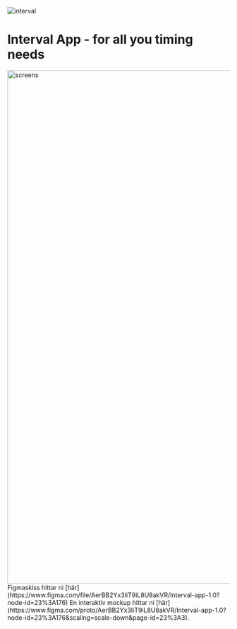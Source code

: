 ![interval](https://user-images.githubusercontent.com/70133983/176562432-a47a9836-66ed-492f-afab-d827acb0032d.png)

# Interval App - for all you timing needs


<img width="1161" alt="screens" src="https://user-images.githubusercontent.com/70133983/176562516-fba10718-5f6e-4173-a558-4c1f6a5478b2.png">
Figmaskiss hittar ni [här](https://www.figma.com/file/AerBB2Yx3IiT9iL8U8akVR/Interval-app-1.0?node-id=23%3A176)
En interaktiv mockup hittar ni [här](https://www.figma.com/proto/AerBB2Yx3IiT9iL8U8akVR/Interval-app-1.0?node-id=23%3A176&scaling=scale-down&page-id=23%3A3).

